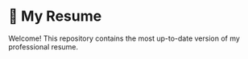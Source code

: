 # 💼 My Resume

Welcome! This repository contains the most up-to-date version of my professional resume.
